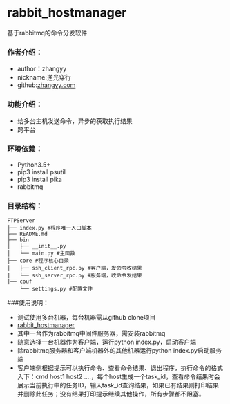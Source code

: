 # rabbit_hostmanager
基于rabbitmq的命令分发软件
### 作者介绍：
* author：zhangyy
* nickname:逆光穿行
* github:[zhangyy.com](https://github.com/zhangyy7)

### 功能介绍：
- 给多台主机发送命令，异步的获取执行结果
- 跨平台


### 环境依赖：
* Python3.5+
* pip3 install psutil
* pip3 install pika
* rabbitmq

### 目录结构：

    FTPServer
    ├── index.py #程序唯一入口脚本
    ├── README.md
    ├── bin
    │   ├── __init__.py
    │   └── main.py #主函数
    ├── core #程序核心目录
    │   ├── ssh_client_rpc.py #客户端，发命令收结果
    |   └── ssh_server_rpc.py #服务端，收命令发结果
    |── couf
        └── settings.py #配置文件



###使用说明：
* 测试使用多台机器，每台机器需从github clone项目
* [rabbit_hostmanager](https://github.com/zhangyy7/rabbit_hostmanager.git)
* 其中一台作为rabbitmq中间件服务器，需安装rabbitmq
* 随意选择一台机器作为客户端，运行python index.py，启动客户端
* 除rabbitmq服务器和客户端机器外的其他机器运行python index.py启动服务端
* 客户端侧根据提示可以执行命令、查看命令结果、退出程序，执行命令的格式入下：cmd host1 host2 ....，每个host生成一个task_id，查看命令结果时会展示当前执行中的任务ID，输入task_id查询结果，如果已有结果则打印结果并删除此任务；没有结果打印提示继续其他操作，所有步骤都不阻塞。
